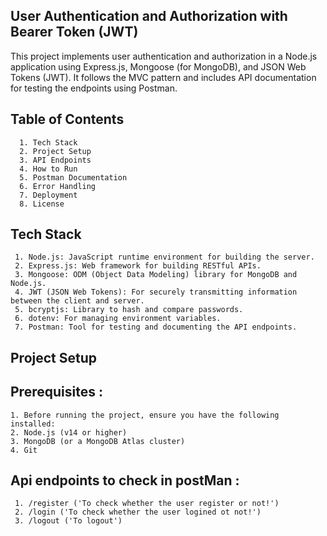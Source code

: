##                               User Authentication and Authorization with Bearer Token (JWT)
                                                    
 This project implements user authentication and authorization in a Node.js application using Express.js, Mongoose (for MongoDB), and JSON Web Tokens (JWT). 
 It follows the MVC pattern and includes API documentation for testing the endpoints using Postman.


## Table of Contents 

      1. Tech Stack
      2. Project Setup
      3. API Endpoints
      4. How to Run
      5. Postman Documentation
      6. Error Handling
      7. Deployment
      8. License

## Tech Stack
     1. Node.js: JavaScript runtime environment for building the server.
     2. Express.js: Web framework for building RESTful APIs.
     3. Mongoose: ODM (Object Data Modeling) library for MongoDB and Node.js.
     4. JWT (JSON Web Tokens): For securely transmitting information between the client and server.
     5. bcryptjs: Library to hash and compare passwords.
     6. dotenv: For managing environment variables.
     7. Postman: Tool for testing and documenting the API endpoints.

##  Project Setup

## Prerequisites :
    1. Before running the project, ensure you have the following installed:
    2. Node.js (v14 or higher)
    3. MongoDB (or a MongoDB Atlas cluster)
    4. Git

## Api endpoints to check in postMan :

     1. /register ('To check whether the user register or not!')
     2. /login ('To check whether the user logined ot not!')
     3. /logout ('To logout')

